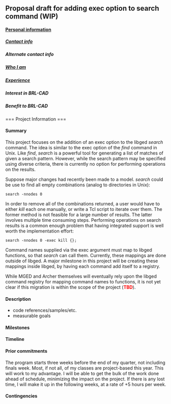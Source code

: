 ## Proposal draft for adding exec option to search command (WIP)

#### [Personal information](User:Bhinesley "wikilink")

##### [Contact info](User:Bhinesley#Contact "wikilink")

##### Alternate contact info

##### [Who I am](User:Bhinesley#Who_I_am "wikilink")

##### [Experience](User:Bhinesley#Experience "wikilink")

##### Interest in BRL-CAD

##### Benefit to BRL-CAD


=== Project Information ===

#### Summary

This project focuses on the addition of an exec option to the libged
*search* command. The idea is similar to the exec option of the *find*
command in Unix. Like *find*, *search* is a powerful tool for generating
a list of matches of given a search pattern. However, while the search
pattern may be specified using diverse criteria, there is currently no
option for performing operations on the results.

Suppose major changes had recently been made to a model. *search* could
be use to find all empty combinations (analog to directories in Unix):

`search -nnodes 0`

In order to remove all of the combinations returned, a user would have
to either *kill* each one manually, or write a Tcl script to iterate
over them. The former method is not feasible for a large number of
results. The latter involves multiple time consuming steps. Performing
operations on search results is a common enough problem that having
integrated support is well worth the implementation effort:

`search -nnodes 0 -exec kill {};`


Command names supplied via the exec argument must map to libged
functions, so that *search* can call them. Currently, these mappings are
done outside of libged. A major milestone in this project will be
creating these mappings inside libged, by having each command add itself
to a registry.

While MGED and Archer themselves will eventually rely upon the libged
command registry for mapping command names to functions, it is not yet
clear if this migration is within the scope of the project
(<font color=red>**TBD**</font>).

#### Description

-   code references/samples/etc.
-   measurable goals

#### Milestones

#### Timeline

#### Prior commitments

The program starts three weeks before the end of my quarter, not
including finals week. Most, if not all, of my classes are project-based
this year. This will work to my advantage. I will be able to get the
bulk of the work done ahead of schedule, minimizing the impact on the
project. If there is any lost time, I will make it up in the following
weeks, at a rate of +5 hours per week.

#### Contingencies